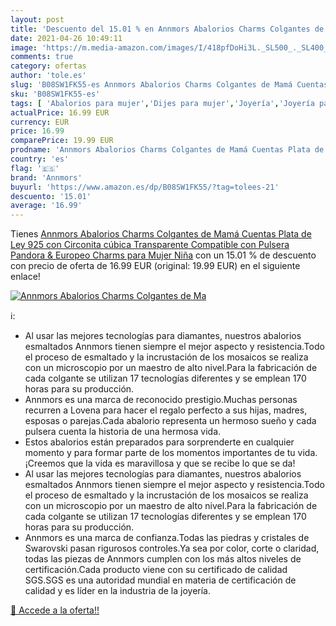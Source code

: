 ```yaml
---
layout: post
title: 'Descuento del 15.01 % en Annmors Abalorios Charms Colgantes de Ma'
date: 2021-04-26 10:49:11
image: 'https://m.media-amazon.com/images/I/418pfDoHi3L._SL500_._SL400_.jpg'
comments: true
category: ofertas
author: 'tole.es'
slug: 'B08SW1FK55-es Annmors Abalorios Charms Colgantes de Mamá Cuentas Plata...'
sku: 'B08SW1FK55-es'
tags: [ 'Abalorios para mujer','Dijes para mujer','Joyería','Joyería para mujer','annmors','de','ley','pandora','plata', ]
actualPrice: 16.99 EUR
currency: EUR
price: 16.99
comparePrice: 19.99 EUR
prodname: 'Annmors Abalorios Charms Colgantes de Mamá Cuentas Plata de Ley 925 con Circonita cúbica Transparente Compatible con Pulsera Pandora & Europeo  Charms para Mujer Niña'
country: 'es'
flag: '🇪🇸'
brand: 'Annmors'
buyurl: 'https://www.amazon.es/dp/B08SW1FK55/?tag=tolees-21'
descuento: '15.01'
average: '16.99'
---
```


Tienes [Annmors Abalorios Charms Colgantes de Mamá Cuentas Plata de Ley 925 con Circonita cúbica Transparente Compatible con Pulsera Pandora & Europeo  Charms para Mujer Niña](https://www.amazon.es/dp/B08SW1FK55/?tag=tolees-21) con un 15.01 % de descuento con precio de oferta de 16.99 EUR (original: 19.99 EUR) en el siguiente enlace!

[![Annmors Abalorios Charms Colgantes de Ma](https://m.media-amazon.com/images/I/418pfDoHi3L._SL500_._SL400_.jpg)](https://www.amazon.es/dp/B08SW1FK55/?tag=tolees-21)

ℹ️:

- Al usar las mejores tecnologías para diamantes, nuestros abalorios esmaltados Annmors tienen siempre el mejor aspecto y resistencia.Todo el proceso de esmaltado y la incrustación de los mosaicos se realiza con un microscopio por un maestro de alto nivel.Para la fabricación de cada colgante se utilizan 17 tecnologías diferentes y se emplean 170 horas para su producción.
- Annmors es una marca de reconocido prestigio.Muchas personas recurren a Lovena para hacer el regalo perfecto a sus hijas, madres, esposas o parejas.Cada abalorio representa un hermoso sueño y cada pulsera cuenta la historia de una hermosa vida.
- Estos abalorios están preparados para sorprenderte en cualquier momento y para formar parte de los momentos importantes de tu vida.¡Creemos que la vida es maravillosa y que se recibe lo que se da!
- Al usar las mejores tecnologías para diamantes, nuestros abalorios esmaltados Annmors tienen siempre el mejor aspecto y resistencia.Todo el proceso de esmaltado y la incrustación de los mosaicos se realiza con un microscopio por un maestro de alto nivel.Para la fabricación de cada colgante se utilizan 17 tecnologías diferentes y se emplean 170 horas para su producción.
- Annmors es una marca de confianza.Todas las piedras y cristales de Swarovski pasan rigurosos controles.Ya sea por color, corte o claridad, todas las piezas de Annmors cumplen con los más altos niveles de certificación.Cada producto viene con su certificado de calidad SGS.SGS es una autoridad mundial en materia de certificación de calidad y es líder en la industria de la joyería.

[🛒 Accede a la oferta!!](https://www.amazon.es/dp/B08SW1FK55/?tag=tolees-21)
